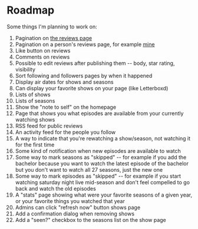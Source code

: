 # Roadmap

Some things I'm planning to work on:

1. Pagination on [the reviews page](/reviews)
1. Pagination on a person's reviews page, for example [mine](/maxjacobson/reviews)
1. Like button on reviews
1. Comments on reviews
1. Possible to edit reviews after publishing them -- body, star rating, visibility
1. Sort following and followers pages by when it happened
1. Display air dates for shows and seasons
1. Can display your favorite shows on your page (like Letterboxd)
1. Lists of shows
1. Lists of seasons
1. Show the "note to self" on the homepage
1. Page that shows you what episodes are available from your currently watching shows
1. RSS feed for public reviews
1. An activity feed for the people you follow
1. A way to indicate that you're rewatching a show/season, not watching it for the first time
1. Some kind of notification when new episodes are available to watch
1. Some way to mark seasons as "skipped" -- for example if you add the bachelor because you want to watch the latest episode of the bachelor but you don't want to watch all 27 seasons, just the new one
1. Some way to mark episodes as "skipped" -- for example if you start watching saturday night live mid-season and don't feel compelled to go back and watch the old episodes
1. A "stats" page showing what were your favorite seasons of a given year, or your favorite things you watched that year
1. Admins can click "refresh now" button shows page
1. Add a confirmation dialog when removing shows
1. Add a "seen?" checkbox to the seasons list on the show page
